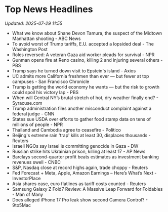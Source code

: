 # Top News Headlines

_Updated: 2025-07-29 11:55_

- What we know about Shane Devon Tamura, the suspect of the Midtown Manhattan shooting - ABC News
- To avoid worst of Trump tariffs, E.U. accepted a lopsided deal - The Washington Post
- Roles reversed: A veteran Gaza aid worker pleads for survival - NPR
- Gunman opens fire at Reno casino, killing 2 and injuring several others - PBS
- Trump says he turned down visit to Epstein's island - Axios
- UC admits more California freshmen than ever — but fewer at top campuses - San Francisco Chronicle
- Trump is getting the world economy he wants — but the risk to growth could spoil his victory lap - PBS
- When will Central NY’s brutal stretch of hot, dry weather finally end? - Syracuse.com
- Trump administration files another misconduct complaint against a federal judge - CNN
- States sue USDA over efforts to gather food stamp data on tens of millions of people - NPR
- Thailand and Cambodia agree to ceasefire - Politico
- Beijing's extreme rain 'trap' kills at least 30, displaces thousands - Reuters
- Israeli NGOs say Israel is committing genocide in Gaza - DW
- Russian strike hits Ukrainian prison, killing at least 17 - AP News
- Barclays second-quarter profit beats estimates as investment banking revenues swell - CNBC
- S&P, Nasdaq close at record highs again, trade choppy - Reuters
- Fed Forecast + Meta, Apple, Amazon Earnings – Here’s What’s Next - InvestorPlace
- Asia shares ease, euro flatlines as tariff costs counted - Reuters
- Samsung Galaxy Z Fold7 Review: A Massive Leap Forward for Foldables - Man of Many
- Does alleged iPhone 17 Pro leak show second Camera Control? - 9to5Mac
